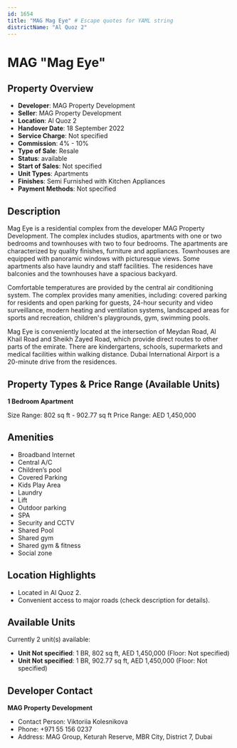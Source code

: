 ```yaml
---
id: 1654
title: "MAG Mag Eye" # Escape quotes for YAML string
districtName: "Al Quoz 2"
---
```


# MAG "Mag Eye"

## Property Overview
- **Developer**: MAG Property Development
- **Seller**: MAG Property Development
- **Location**: Al Quoz 2
- **Handover Date**: 18 September 2022
- **Service Charge**: Not specified
- **Commission**: 4% - 10%
- **Type of Sale**: Resale
- **Status**: available
- **Start of Sales**: Not specified
- **Unit Types**: Apartments
- **Finishes**: Semi Furnished with Kitchen Appliances
- **Payment Methods**: Not specified

## Description
Mag Eye is a residential complex from the developer MAG Property Development. The complex includes studios, apartments with one or two bedrooms and townhouses with two to four bedrooms. The apartments are characterized by quality finishes, furniture and appliances. Townhouses are equipped with panoramic windows with picturesque views. Some apartments also have laundry and staff facilities. The residences have balconies and the townhouses have a spacious backyard.

Comfortable temperatures are provided by the central air conditioning system. The complex provides many amenities, including: covered parking for residents and open parking for guests, 24-hour security and video surveillance, modern heating and ventilation systems, landscaped areas for sports and recreation, children's playgrounds, gym, swimming pools. 

Mag Eye is conveniently located at the intersection of Meydan Road, Al Khail Road and Sheikh Zayed Road, which provide direct routes to other parts of the emirate. There are kindergartens, schools, supermarkets and medical facilities within walking distance. Dubai International Airport is a 20-minute drive from the residences.

## Property Types & Price Range (Available Units)
**1 Bedroom Apartment**

Size Range: 802 sq ft - 902.77 sq ft
Price Range: AED 1,450,000

## Amenities
- Broadband Internet
- Central A/C
- Children’s pool
- Covered Parking
- Kids Play Area
- Laundry
- Lift
- Outdoor parking
- SPA
- Security and CCTV
- Shared Pool
- Shared gym
- Shared gym & fitness
- Social zone

## Location Highlights
- Located in Al Quoz 2.
- Convenient access to major roads (check description for details).

## Available Units
Currently 2 unit(s) available:
- **Unit Not specified**: 1 BR, 802 sq ft, AED 1,450,000 (Floor: Not specified)
- **Unit Not specified**: 1 BR, 902.77 sq ft, AED 1,450,000 (Floor: Not specified)

## Developer Contact
**MAG Property Development**
- Contact Person: Viktoriia Kolesnikova
- Phone: +971 55 156 0237
- Address: MAG Group, Keturah Reserve, MBR City, District 7, Dubai

